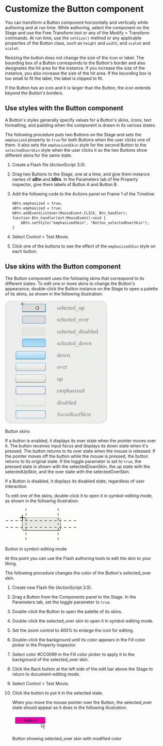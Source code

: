 # Customize the Button component

You can transform a Button component horizontally and vertically while authoring
and at run time. While authoring, select the component on the Stage and use the
Free Transform tool or any of the Modify \> Transform commands. At run time, use
the `setSize()` method or any applicable properties of the Button class, such as
`height` and `width`, and `scaleX` and `scaleY`.

Resizing the button does not change the size of the icon or label. The bounding
box of a Button corresponds to the Button's border and also designates the hit
area for the instance. If you increase the size of the instance, you also
increase the size of the hit area. If the bounding box is too small to fit the
label, the label is clipped to fit.

If the Button has an icon and it is larger than the Button, the icon extends
beyond the Button's borders.

## Use styles with the Button component

A Button's styles generally specify values for a Button's skins, icons, text
formatting, and padding when the component is drawn in its various states.

The following procedure puts two Buttons on the Stage and sets the `emphasized`
property to `true` for both Buttons when the user clicks one of them. It also
sets the `emphasizedSkin` style for the second Button to the `selectedOverSkin`
style when the user clicks it so the two Buttons show different skins for the
same state.

1.  Create a Flash file (ActionScript 3.0).

2.  Drag two Buttons to the Stage, one at a time, and give them instance names
    of **aBtn** and **bBtn**. In the Parameters tab of the Property inspector,
    give them labels of Button A and Button B.

3.  Add the following code to the Actions panel on Frame 1 of the Timeline:

        bBtn.emphasized = true;
        aBtn.emphasized = true;
        bBtn.addEventListener(MouseEvent.CLICK, Btn_handler);
        function Btn_handler(evt:MouseEvent):void {
            bBtn.setStyle("emphasizedSkin", "Button_selectedOverSkin");
        }

4.  Select Control \> Test Movie.

5.  Click one of the buttons to see the effect of the `emphasizedSkin` style on
    each button.

## Use skins with the Button component

The Button component uses the following skins that correspond to its different
states. To edit one or more skins to change the Button's appearance,
double-click the Button instance on the Stage to open a palette of its skins, as
shown in the following illustration:

![](../img/wo_button_skins.png)

<caption>Button skins</caption>

If a button is enabled, it displays its over state when the pointer moves over
it. The button receives input focus and displays its down state when it's
pressed. The button returns to its over state when the mouse is released. If the
pointer moves off the button while the mouse is pressed, the button returns to
its original state. If the toggle parameter is set to `true`, the pressed state
is shown with the selectedDownSkin, the up state with the selectedUpSkin, and
the over state with the selectedOverSkin.

If a Button is disabled, it displays its disabled state, regardless of user
interaction.

To edit one of the skins, double-click it to open it in symbol-editing mode, as
shown in the following illustration:

![Button in symbol-editing mode](../img/cu_button_selectedup.png)

<caption>Button in symbol-editing mode</caption>

At this point you can use the Flash authoring tools to edit the skin to your
liking.

The following procedure changes the color of the Button's selected_over skin.

1.  Create new Flash file (ActionScript 3.0).

2.  Drag a Button from the Components panel to the Stage. In the Parameters tab,
    set the toggle parameter to `true`.

3.  Double-click the Button to open the palette of its skins.

4.  Double-click the selected_over skin to open it in symbol-editing mode.

5.  Set the zoom control to 400% to enlarge the icon for editing.

6.  Double-click the background until its color appears in the Fill color picker
    in the Property inspector.

7.  Select color \#CC0099 in the Fill color picker to apply it to the background
    of the selected_over skin.

8.  Click the Back button at the left side of the edit bar above the Stage to
    return to document-editing mode.

9.  Select Control \> Test Movie.

10. Click the button to put it in the selected state.

    When you move the mouse pointer over the Button, the selected_over state
    should appear as it does in the following illustration.

    ![Button showing selected_over skin with modified color](../img/cu_button_skins_ex.png)

    <caption>Button showing selected_over skin with modified color</caption>
